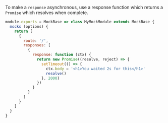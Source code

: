 To make a `response` asynchronous, use a response function which returns a `Promise` which resolves when complete.

```js
module.exports = MockBase => class MyMockModule extends MockBase {
  mocks (options) {
    return [
      {
        route: '/',
        responses: [
          {
            response: function (ctx) {
              return new Promise((resolve, reject) => {
                setTimeout(() => {
                  ctx.body = '<h1>You waited 2s for this</h1>'
                  resolve()
                }, 2000)
              })
            }
          }
        ]
      }
    ]
  }
}
```